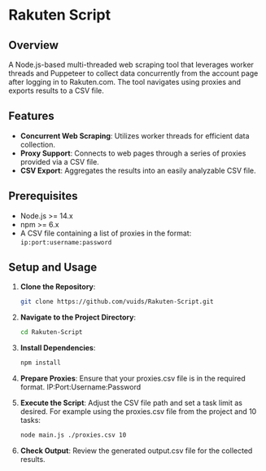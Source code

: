 # Rakuten Script

## Overview
A Node.js-based multi-threaded web scraping tool that leverages worker threads and Puppeteer to collect data concurrently from the account page after logging in to Rakuten.com. The tool navigates using proxies and exports results to a CSV file.

## Features
- **Concurrent Web Scraping**: Utilizes worker threads for efficient data collection.
- **Proxy Support**: Connects to web pages through a series of proxies provided via a CSV file.
- **CSV Export**: Aggregates the results into an easily analyzable CSV file.

## Prerequisites
- Node.js >= 14.x
- npm >= 6.x
- A CSV file containing a list of proxies in the format: `ip:port:username:password`

## Setup and Usage
1. **Clone the Repository**:
   ```bash
   git clone https://github.com/vuids/Rakuten-Script.git

2. **Navigate to the Project Directory**:
   ```bash
   cd Rakuten-Script
   
3. **Install Dependencies**:
   ```bash
   npm install

5. **Prepare Proxies**:
   Ensure that your proxies.csv file is in the required format.
   IP:Port:Username:Password

6. **Execute the Script**:
   Adjust the CSV file path and set a task limit as desired.
   For example using the proxies.csv file from the project and 10 tasks:
   ```bash
   node main.js ./proxies.csv 10

8. **Check Output**:
   Review the generated output.csv file for the collected results.

